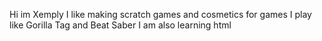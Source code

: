 Hi im Xemply I like making scratch games and cosmetics for games I play like Gorilla Tag and Beat Saber
I am also learning html
